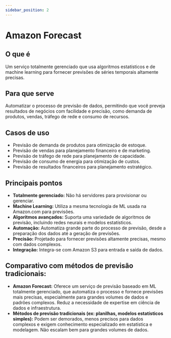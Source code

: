 ```yaml
---
sidebar_position: 2
---
```


# Amazon Forecast

## O que é
Um serviço totalmente gerenciado que usa algoritmos estatísticos e de machine learning para fornecer previsões de séries temporais altamente precisas.

## Para que serve
Automatizar o processo de previsão de dados, permitindo que você preveja resultados de negócios com facilidade e precisão, como demanda de produtos, vendas, tráfego de rede e consumo de recursos.

## Casos de uso
- Previsão de demanda de produtos para otimização de estoque.
- Previsão de vendas para planejamento financeiro e de marketing.
- Previsão de tráfego de rede para planejamento de capacidade.
- Previsão de consumo de energia para otimização de custos.
- Previsão de resultados financeiros para planejamento estratégico.

## Principais pontos
- **Totalmente gerenciado:** Não há servidores para provisionar ou gerenciar.
- **Machine Learning:** Utiliza a mesma tecnologia de ML usada na Amazon.com para previsões.
- **Algoritmos avançados:** Suporta uma variedade de algoritmos de previsão, incluindo redes neurais e modelos estatísticos.
- **Automação:** Automatiza grande parte do processo de previsão, desde a preparação dos dados até a geração de previsões.
- **Precisão:** Projetado para fornecer previsões altamente precisas, mesmo com dados complexos.
- **Integração:** Integra-se com Amazon S3 para entrada e saída de dados.

## Comparativo com métodos de previsão tradicionais:
- **Amazon Forecast:** Oferece um serviço de previsão baseado em ML totalmente gerenciado, que automatiza o processo e fornece previsões mais precisas, especialmente para grandes volumes de dados e padrões complexos. Reduz a necessidade de expertise em ciência de dados e infraestrutura.
- **Métodos de previsão tradicionais (ex: planilhas, modelos estatísticos simples):** Podem ser demorados, menos precisos para dados complexos e exigem conhecimento especializado em estatística e modelagem. Não escalam bem para grandes volumes de dados.
